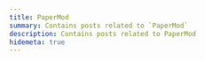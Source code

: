 ```yaml
---
title: PaperMod
summary: Contains posts related to `PaperMod`
description: Contains posts related to PaperMod
hidemeta: true
---
```

